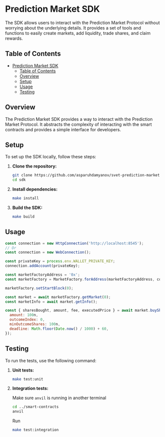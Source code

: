 # Prediction Market SDK

The SDK allows users to interact with the Prediction Market Protocol without worrying about the underlying details. It provides a set of tools and functions to easily create markets, add liquidity, trade shares, and claim rewards.

## Table of Contents

- [Prediction Market SDK](#prediction-market-sdk)
  - [Table of Contents](#table-of-contents)
  - [Overview](#overview)
  - [Setup](#setup)
  - [Usage](#usage)
  - [Testing](#testing)

## Overview

The Prediction Market SDK provides a way to interact with the Prediction Market Protocol. It abstracts the complexity of interacting with the smart contracts and provides a simple interface for developers.

## Setup

To set up the SDK locally, follow these steps:

1. **Clone the repository:**

   ```sh
   git clone https://github.com/asparuhdamyanov/svet-prediction-market-takehome
   cd sdk
   ```

2. **Install dependencies:**

   ```sh
   make install
   ```

3. **Build the SDK:**

   ```sh
   make build
   ```

## Usage

```javascript
const connection = new HttpConnection('http://localhost:8545');
// Or
const connection = new WebConnection();

const privateKey = process.env.WALLET_PRIVATE_KEY;
connection.addAccount(privateKey);

const marketFactoryAddress = '0x';
const marketFactory = MarketFactory.forAddress(marketFactoryAddress, connection);

marketFactory.setStartBlock(0);

const market = await marketFactory.getMarket(0);
const marketInfo = await market.getInfo();

const { sharesBought, amount, fee, executedPrice } = await market.buyShares({
  amount: 100n,
  outcomeIndex: 0,
  minOutcomeShares: 100n,
  deadline: Math.floor(Date.now() / 1000) + 60,
});
```

## Testing

To run the tests, use the following command:

1. **Unit tests:**

   ```sh
   make test:unit
   ```

2. **Integration tests:**

   Make sure `anvil` is running in another terminal

   ```sh
   cd ../smart-contracts
   anvil
   ```

   Run

   ```sh
   make test:integration
   ```
